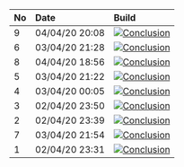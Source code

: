 | No | Date           | Build                                                                                                                                                                  |
| :- | :------------- | :--------------------------------------------------------------------------------------------------------------------------------------------------------------------- |
| 9  | 04/04/20 20:08 | [![Conclusion](https://img.shields.io/badge/build-pass-brightgreen)](https://github.com/e2e-boilerplate/cypress-es-modules-cucumber-jest-expect/actions/runs/70823444) |
| 6  | 03/04/20 21:28 | [![Conclusion](https://img.shields.io/badge/build-pass-brightgreen)](https://github.com/e2e-boilerplate/cypress-es-modules-cucumber-jest-expect/actions/runs/70303876) |
| 8  | 04/04/20 18:56 | [![Conclusion](https://img.shields.io/badge/build-pass-brightgreen)](https://github.com/e2e-boilerplate/cypress-es-modules-cucumber-jest-expect/actions/runs/70789779) |
| 5  | 03/04/20 21:22 | [![Conclusion](https://img.shields.io/badge/build-pass-brightgreen)](https://github.com/e2e-boilerplate/cypress-es-modules-cucumber-jest-expect/actions/runs/70302277) |
| 4  | 03/04/20 00:05 | [![Conclusion](https://img.shields.io/badge/build-pass-brightgreen)](https://github.com/e2e-boilerplate/cypress-es-modules-cucumber-jest-expect/actions/runs/69574955) |
| 3  | 02/04/20 23:50 | [![Conclusion](https://img.shields.io/badge/build-pass-brightgreen)](https://github.com/e2e-boilerplate/cypress-es-modules-cucumber-jest-expect/actions/runs/69563296) |
| 2  | 02/04/20 23:39 | [![Conclusion](https://img.shields.io/badge/build-fail-red)](https://github.com/e2e-boilerplate/cypress-es-modules-cucumber-jest-expect/actions/runs/69561420)         |
| 7  | 03/04/20 21:54 | [![Conclusion](https://img.shields.io/badge/build-pass-brightgreen)](https://github.com/e2e-boilerplate/cypress-es-modules-cucumber-jest-expect/actions/runs/70310331) |
| 1  | 02/04/20 23:31 | [![Conclusion](https://img.shields.io/badge/build-pass-brightgreen)](https://github.com/e2e-boilerplate/cypress-es-modules-cucumber-jest-expect/actions/runs/69558514) |